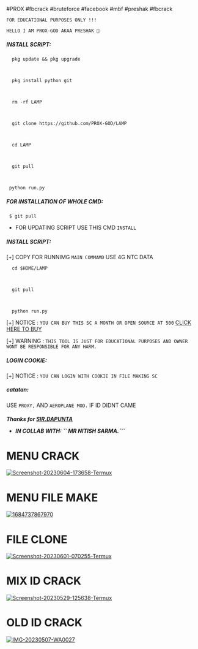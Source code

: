 #PROX #fbcrack #bruteforce #facebook #mbf #preshak #fbcrack

  

 ``FOR EDUCATIONAL PURPOSES ONLY !!!`` 

 ``HELLO I AM PROX-GOD AKAA PRESHAK 🐰``

 <h5 align="left">INSTALL SCRIPT:</h5> 

  

      pkg update && pkg upgrade 

  

      pkg install python git 

      

      rm -rf LAMP 

  

      git clone https://github.com/PROX-GOD/LAMP



      cd LAMP

      

      git pull 

  

     python run.py 

  

 <h5 align="left">FOR INSTALLATION OF WHOLE CMD:</h5> 

  

     $ git pull 

      

 - FOR UPDATING SCRIPT USE THIS CMD ```INSTALL``` 

  

 <h5 align="left">INSTALL SCRIPT:</h5> 

  

[+] COPY FOR RUNNIMG ```MAIN COMMAMD``` USE 4G NTC DATA

  

      cd $HOME/LAMP

  

      git pull 

  

      python run.py 

  

 [+] NOTICE :  ```YOU CAN BUY THIS SC A MONTH OR OPEN SOURCE AT 500``` <a href="https://wa.me/+9745477990">CLICK HERE TO BUY</a> 

  

  [+] WARNING : ```THIS TOOL IS JUST FOR EDUCATIONAL PURPOSES AND OWNER WONT BE RESPONSIBLE FOR ANY HARM.``` 

 

  

 <h5 align="left">LOGIN COOKIE:</h5> 

  [+] NOTICE : ```YOU CAN LOGIN WITH COOKIE IN FILE MAKING SC ``` 

 <h5 align="left">catatan:</h5> 

  

 USE   ```PROXY,``` AND ```AEROPLANE MOD.``` IF ID DIDNT CAME

  

 <h5 align="left">Thanks for <a href="https://github.com/Dapunta">SIR.DAPUNTA</a> 

  

 - IN COLLAB WITH: `` MR NITISH SARMA.```

# MENU CRACK

<a href="https://ibb.co/vQ2zW21"><img src="https://i.ibb.co/vQ2zW21/Screenshot-20230604-173658-Termux.jpg" alt="Screenshot-20230604-173658-Termux" border="0"></a>

# MENU FILE MAKE

<a href="https://ibb.co/7vNcwVZ"><img src="https://i.ibb.co/VVpy7Dz/1684737867970.jpg" alt="1684737867970" border="0"></a>

 

 # FILE CLONE 

 <a href="https://ibb.co/Q9jGw47"><img src="https://i.ibb.co/Q9jGw47/Screenshot-20230601-070255-Termux.jpg" alt="Screenshot-20230601-070255-Termux" border="0"></a>

 

 

 # MIX ID CRACK
<a href="https://ibb.co/zP5NnTJ"><img src="https://i.ibb.co/zP5NnTJ/Screenshot-20230529-125638-Termux.jpg" alt="Screenshot-20230529-125638-Termux" border="0"></a>

 # OLD ID CRACK

 <a href="https://imgbb.com/"><img src="https://i.ibb.co/BcCNWYq/IMG-20230507-WA0027.jpg" alt="IMG-20230507-WA0027" border="0"></a>
